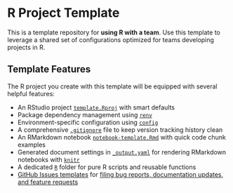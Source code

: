 # R Project Template

This is a template repository for **using R with a team**. Use this template to leverage a shared set of configurations optimized for teams developing projects in R.

## Template Features

The R project you create with this template will be equipped with several helpful features:

- An RStudio project [`template.Rproj`](./template.Rproj) with smart defaults
- Package dependency management using [`renv`](https://github.com/rstudio/renv/)
- Environment-specific configuration using [`config`](https://github.com/rstudio/config)
- A comprehensive [`.gitignore`](./.gitignore) file to keep version tracking history clean
- An RMarkdown notebook [`notebook-template.Rmd`](./notebook-template.Rmd) with quick code chunk examples
- Generated document settings in [`_output.yaml`](./_output.yaml) for rendering RMarkdown notebooks with [`knitr`](https://yihui.org/knitr/)
- A dedicated [`R`](./R) folder for pure R scripts and reusable functions
- [GitHub Issues templates](./.github/ISSUE_TEMPLATE) for [filing bug reports, documentation updates, and feature requests](https://github.com/startyourlab/r-project-template/issues/new/choose)
